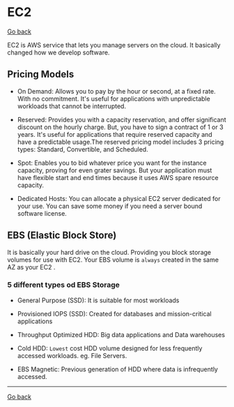 # EC2

[Go back](README.md)

EC2 is AWS service that lets you manage servers on the cloud. It basically changed how we develop software.

## Pricing Models

- On Demand: Allows you to pay by the hour or second, at a fixed rate. With no commitment. It's useful for applications with unpredictable workloads that cannot be interrupted.

- Reserved: Provides you with a capacity reservation, and offer significant discount on the hourly charge. But, you have to sign a contract of 1 or 3 years. It's useful for applications that require reserved capacity and have a predictable usage.The reserved pricing model includes 3 pricing types: Standard, Convertible, and Scheduled.

- Spot: Enables you to bid whatever price you want for the instance capacity, proving for even grater savings. But your application must have flexible start and end times because it uses AWS spare resource capacity.

- Dedicated Hosts: You can allocate a physical EC2 server dedicated for your use. You can save some money if you need a server bound software license.

## EBS (Elastic Block Store)

It is basically your hard drive on the cloud. Providing you block storage volumes for use with EC2. Your EBS volume is `always` created in the same AZ as your EC2 .

### 5 different types od EBS Storage

- General Purpose (SSD): It is suitable for most workloads

- Provisioned IOPS (SSD): Created for databases and mission-critical applications

- Throughput Optimized HDD: Big data applications and Data warehouses

- Cold HDD: `Lowest` cost HDD volume designed for less frequently accessed workloads. eg. File Servers.

- EBS Magnetic: Previous generation of HDD where data is infrequently accessed.

---

[Go back](README.md)
